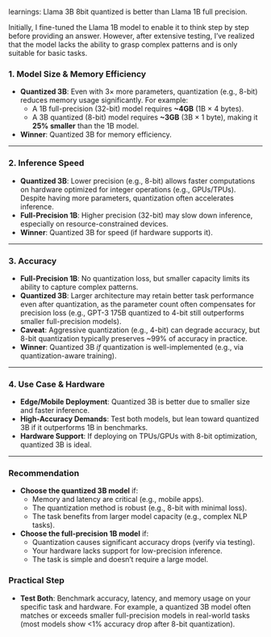 learnings: Llama 3B 8bit quantized is better than Llama 1B full precision.

Initially, I fine-tuned the Llama 1B model to enable it to think step by step before providing an answer. However, after extensive testing, I’ve realized that the model lacks the ability to grasp complex patterns and is only suitable for basic tasks.

### **1. Model Size & Memory Efficiency**
- **Quantized 3B**: Even with 3× more parameters, quantization (e.g., 8-bit) reduces memory usage significantly. For example:
  - A 1B full-precision (32-bit) model requires **~4GB** (1B × 4 bytes).
  - A 3B quantized (8-bit) model requires **~3GB** (3B × 1 byte), making it **25% smaller** than the 1B model.
- **Winner**: Quantized 3B for memory efficiency.

---

### **2. Inference Speed**
- **Quantized 3B**: Lower precision (e.g., 8-bit) allows faster computations on hardware optimized for integer operations (e.g., GPUs/TPUs). Despite having more parameters, quantization often accelerates inference.
- **Full-Precision 1B**: Higher precision (32-bit) may slow down inference, especially on resource-constrained devices.
- **Winner**: Quantized 3B for speed (if hardware supports it).

---

### **3. Accuracy**
- **Full-Precision 1B**: No quantization loss, but smaller capacity limits its ability to capture complex patterns.
- **Quantized 3B**: Larger architecture may retain better task performance even after quantization, as the parameter count often compensates for precision loss (e.g., GPT-3 175B quantized to 4-bit still outperforms smaller full-precision models).
- **Caveat**: Aggressive quantization (e.g., 4-bit) can degrade accuracy, but 8-bit quantization typically preserves ~99% of accuracy in practice.
- **Winner**: Quantized 3B *if* quantization is well-implemented (e.g., via quantization-aware training).

---

### **4. Use Case & Hardware**
- **Edge/Mobile Deployment**: Quantized 3B is better due to smaller size and faster inference.
- **High-Accuracy Demands**: Test both models, but lean toward quantized 3B if it outperforms 1B in benchmarks.
- **Hardware Support**: If deploying on TPUs/GPUs with 8-bit optimization, quantized 3B is ideal.

---

### **Recommendation**
- **Choose the quantized 3B model** if:
  - Memory and latency are critical (e.g., mobile apps).
  - The quantization method is robust (e.g., 8-bit with minimal loss).
  - The task benefits from larger model capacity (e.g., complex NLP tasks).
- **Choose the full-precision 1B model** if:
  - Quantization causes significant accuracy drops (verify via testing).
  - Your hardware lacks support for low-precision inference.
  - The task is simple and doesn’t require a large model.

### **Practical Step**
- **Test Both**: Benchmark accuracy, latency, and memory usage on your specific task and hardware. For example, a quantized 3B model often matches or exceeds smaller full-precision models in real-world tasks (most models show <1% accuracy drop after 8-bit quantization).
